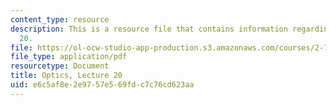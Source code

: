 ```yaml
---
content_type: resource
description: This is a resource file that contains information regarding optics lecture
  20.
file: https://ol-ocw-studio-app-production.s3.amazonaws.com/courses/2-71-optics-spring-2014/e6c5af8e2e9757e569fdc7c76cd623aa_MIT2_71S14_lec20_notes.pdf
file_type: application/pdf
resourcetype: Document
title: Optics, Lecture 20
uid: e6c5af8e-2e97-57e5-69fd-c7c76cd623aa
---
```

